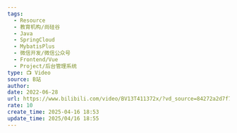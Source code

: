 ```yaml
---
tags:
  - Resource
  - 教育机构/尚硅谷
  - Java
  - SpringCloud
  - MybatisPlus
  - 微信开发/微信公众号
  - Frontend/Vue
  - Project/后台管理系统
type: 📺 Video
source: B站
author: 
date: 2022-06-28
url: https://www.bilibili.com/video/BV13T411372x/?vd_source=84272a2d7f72158b38778819be5bc6ad
rate: 10
create_time: 2025-04-16 18:53
update_time: 2025/04/16 18:55
---
```

